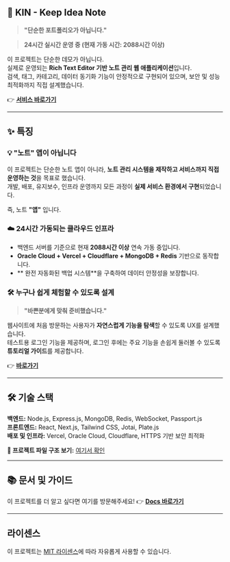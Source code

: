 ## 📝 KIN - Keep Idea Note

> **"단순한 포트폴리오가 아닙니다."**

> **24시간 실시간 운영 중 (현재 가동 시간: 2088시간 이상)**

이 프로젝트는 단순한 데모가 아닙니다.  
실제로 운영되는 **Rich Text Editor 기반 노트 관리 웹 애플리케이션**입니다.  
검색, 태그, 카테고리, 데이터 동기화 기능이 안정적으로 구현되어 있으며, 보안 및 성능 최적화까지 직접 설계했습니다. 

👉 **[서비스 바로가기](https://noteapp.org)**

---

## ✨ 특징

### 💡 **"노트" 앱이 아닙니다**
이 프로젝트는 단순한 노트 앱이 아니라, **노트 관리 시스템을 제작하고 서비스까지 직접 운영하는 것**을 목표로 했습니다.  
개발, 배포, 유지보수, 인프라 운영까지 모든 과정이 **실제 서비스 환경에서 구현**되었습니다.

즉, 노트 **"앱"** 입니다.

### ☁️ **24시간 가동되는 클라우드 인프라**
- 백엔드 서버를 기준으로 현재 **2088시간 이상** 연속 가동 중입니다.
- **Oracle Cloud + Vercel + Cloudflare + MongoDB + Redis** 기반으로 동작합니다.
- **  완전 자동화된 백업 시스템**을 구축하여 데이터 안정성을 보장합니다.

### 🛠️ **누구나 쉽게 체험할 수 있도록 설계**
> **"바쁜분에게 맞춰 준비했습니다."**

웹사이트에 처음 방문하는 사용자가 **자연스럽게 기능을 탐색**할 수 있도록 UX를 설계했습니다.  
테스트용 로그인 기능을 제공하며, 로그인 후에는 주요 기능을 손쉽게 둘러볼 수 있도록 **튜토리얼 가이드**를 제공합니다.

👉 **[바로가기](https://noteapp.org)**

---

## 🛠️ 기술 스택

**백엔드:** Node.js, Express.js, MongoDB, Redis, WebSocket, Passport.js  
**프론트엔드:** React, Next.js, Tailwind CSS, Jotai, Plate.js  
**배포 및 인프라:** Vercel, Oracle Cloud, Cloudflare, HTTPS 기반 보안 최적화

**📂 프로젝트 파일 구조 보기:** [여기서 확인](https://noteapp.org/docs/directory)

---

## 📚 문서 및 가이드
이 프로젝트를 더 알고 싶다면 여기를 방문해주세요!
👉 **[Docs 바로가기](https://noteapp.org/docs)**

---

## 라이센스
이 프로젝트는 [MIT 라이센스](LICENSE)에 따라 자유롭게 사용할 수 있습니다.

